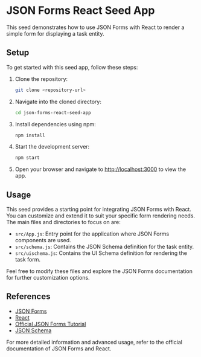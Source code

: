# JSON Forms React Seed App

This seed demonstrates how to use JSON Forms with React to render a simple form for displaying a task entity.

## Setup

To get started with this seed app, follow these steps:

1. Clone the repository:

    ```bash
    git clone <repository-url>
    ```

2. Navigate into the cloned directory:

    ```bash
    cd json-forms-react-seed-app
    ```

3. Install dependencies using npm:

    ```bash
    npm install
    ```

4. Start the development server:

    ```bash
    npm start
    ```

5. Open your browser and navigate to [http://localhost:3000](http://localhost:3000) to view the app.

## Usage

This seed provides a starting point for integrating JSON Forms with React. You can customize and extend it to suit your specific form rendering needs. The main files and directories to focus on are:

- `src/App.js`: Entry point for the application where JSON Forms components are used.
- `src/schema.js`: Contains the JSON Schema definition for the task entity.
- `src/uischema.js`: Contains the UI Schema definition for rendering the task form.

Feel free to modify these files and explore the JSON Forms documentation for further customization options.

## References

- [JSON Forms](https://jsonforms.io/)
- [React](https://reactjs.org/)
- [Official JSON Forms Tutorial](#) <!-- Replace this with the link to the official JSON Forms tutorial once available -->
- [JSON Schema](https://json-schema.org/)

For more detailed information and advanced usage, refer to the official documentation of JSON Forms and React.


